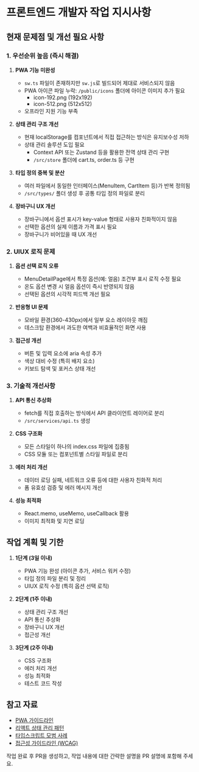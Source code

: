 # 프론트엔드 개발자 작업 지시사항

## 현재 문제점 및 개선 필요 사항

### 1. 우선순위 높음 (즉시 해결)

1. **PWA 기능 미완성**
   - `sw.ts` 파일이 존재하지만 `sw.js`로 빌드되어 제대로 서비스되지 않음
   - PWA 아이콘 파일 누락: `/public/icons` 폴더에 아이콘 이미지 추가 필요
     - icon-192.png (192x192)
     - icon-512.png (512x512)
   - 오프라인 지원 기능 부족

2. **상태 관리 구조 개선**
   - 현재 localStorage를 컴포넌트에서 직접 접근하는 방식은 유지보수성 저하
   - 상태 관리 솔루션 도입 필요
     - Context API 또는 Zustand 등을 활용한 전역 상태 관리 구현
     - `/src/store` 폴더에 cart.ts, order.ts 등 구현

3. **타입 정의 중복 및 분산**
   - 여러 파일에서 동일한 인터페이스(MenuItem, CartItem 등)가 반복 정의됨
   - `/src/types/` 폴더 생성 후 공통 타입 정의 파일로 분리

4. **장바구니 UX 개선**
   - 장바구니에서 옵션 표시가 key-value 형태로 사용자 친화적이지 않음
   - 선택한 옵션의 실제 이름과 가격 표시 필요
   - 장바구니가 비어있을 때 UX 개선

### 2. UIUX 로직 문제

1. **옵션 선택 로직 오류**
   - MenuDetailPage에서 특정 옵션(예: 얼음) 조건부 표시 로직 수정 필요
   - 온도 옵션 변경 시 얼음 옵션이 즉시 반영되지 않음
   - 선택된 옵션의 시각적 피드백 개선 필요

2. **반응형 UI 문제**
   - 모바일 환경(360-430px)에서 일부 요소 레이아웃 깨짐
   - 데스크탑 환경에서 과도한 여백과 비효율적인 화면 사용

3. **접근성 개선**
   - 버튼 및 입력 요소에 aria 속성 추가
   - 색상 대비 수정 (특히 배지 요소)
   - 키보드 탐색 및 포커스 상태 개선

### 3. 기술적 개선사항

1. **API 통신 추상화**
   - fetch를 직접 호출하는 방식에서 API 클라이언트 레이어로 분리
   - `/src/services/api.ts` 생성

2. **CSS 구조화**
   - 모든 스타일이 하나의 index.css 파일에 집중됨
   - CSS 모듈 또는 컴포넌트별 스타일 파일로 분리

3. **에러 처리 개선**
   - 데이터 로딩 실패, 네트워크 오류 등에 대한 사용자 친화적 처리
   - 폼 유효성 검증 및 에러 메시지 개선

4. **성능 최적화**
   - React.memo, useMemo, useCallback 활용
   - 이미지 최적화 및 지연 로딩

## 작업 계획 및 기한

1. **1단계 (3일 이내)**
   - PWA 기능 완성 (아이콘 추가, 서비스 워커 수정)
   - 타입 정의 파일 분리 및 정리
   - UIUX 로직 수정 (특히 옵션 선택 로직)

2. **2단계 (1주 이내)**
   - 상태 관리 구조 개선
   - API 통신 추상화
   - 장바구니 UX 개선
   - 접근성 개선 

3. **3단계 (2주 이내)**
   - CSS 구조화
   - 에러 처리 개선
   - 성능 최적화
   - 테스트 코드 작성

## 참고 자료

- [PWA 가이드라인](https://web.dev/progressive-web-apps/)
- [리액트 상태 관리 패턴](https://kentcdodds.com/blog/application-state-management-with-react)
- [타입스크립트 모범 사례](https://www.typescriptlang.org/docs/handbook/declaration-files/by-example.html)
- [접근성 가이드라인 (WCAG)](https://www.w3.org/WAI/standards-guidelines/wcag/)

작업 완료 후 PR을 생성하고, 작업 내용에 대한 간략한 설명을 PR 설명에 포함해 주세요.